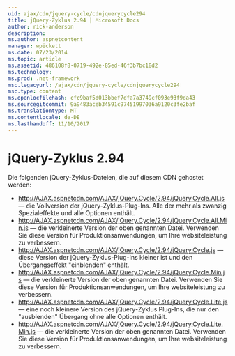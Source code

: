 ```yaml
---
uid: ajax/cdn/jquery-cycle/cdnjquerycycle294
title: jQuery-Zyklus 2.94 | Microsoft Docs
author: rick-anderson
description: 
ms.author: aspnetcontent
manager: wpickett
ms.date: 07/23/2014
ms.topic: article
ms.assetid: 486108f8-0719-492e-85ed-46f3b7bc18d2
ms.technology: 
ms.prod: .net-framework
msc.legacyurl: /ajax/cdn/jquery-cycle/cdnjquerycycle294
msc.type: content
ms.openlocfilehash: cfc9baf5d013bbef7dfa7a3749cf093e93f9da43
ms.sourcegitcommit: 9a9483aceb34591c97451997036a9120c3fe2baf
ms.translationtype: MT
ms.contentlocale: de-DE
ms.lasthandoff: 11/10/2017
---
```

<a name="jquery-cycle-294"></a>jQuery-Zyklus 2.94
====================
Die folgenden jQuery-Zyklus-Dateien, die auf diesem CDN gehostet werden:

- http://AJAX.aspnetcdn.com/AJAX/jQuery.Cycle/2.94/jQuery.Cycle.All.js &mdash; die Vollversion der jQuery-Zyklus-Plug-Ins. Alle der mehr als zwanzig Spezialeffekte und alle Optionen enthält.
- http://AJAX.aspnetcdn.com/AJAX/jQuery.Cycle/2.94/jQuery.Cycle.All.Min.js &mdash; die verkleinerte Version der oben genannten Datei. Verwenden Sie diese Version für Produktionsanwendungen, um Ihre websiteleistung zu verbessern.
- http://AJAX.aspnetcdn.com/AJAX/jQuery.Cycle/2.94/jQuery.Cycle.js &mdash; diese Version der jQuery-Zyklus-Plug-Ins kleiner ist und den Übergangseffekt "einblenden" enthält.
- http://AJAX.aspnetcdn.com/AJAX/jQuery.Cycle/2.94/jQuery.Cycle.Min.js &mdash; die verkleinerte Version der oben genannten Datei. Verwenden Sie diese Version für Produktionsanwendungen, um Ihre websiteleistung zu verbessern.
- http://AJAX.aspnetcdn.com/AJAX/jQuery.Cycle/2.94/jQuery.Cycle.Lite.js &mdash; eine noch kleinere Version des jQuery-Zyklus Plug-Ins, die nur den "ausblenden" Übergang ohne alle Optionen enthält.
- http://AJAX.aspnetcdn.com/AJAX/jQuery.Cycle/2.94/jQuery.Cycle.Lite.Min.js &mdash; die verkleinerte Version der oben genannten Datei. Verwenden Sie diese Version für Produktionsanwendungen, um Ihre websiteleistung zu verbessern.
